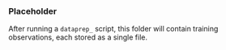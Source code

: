 ### Placeholder

After running a `dataprep_` script, this folder will contain training observations, each stored as a single file.
